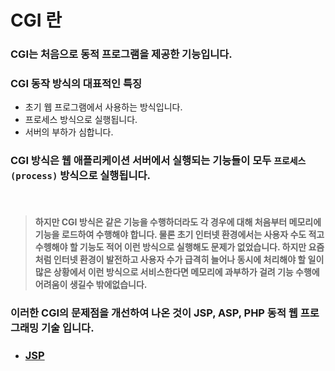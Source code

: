 # CGI 란
### CGI는 처음으로 동적 프로그램을 제공한 기능입니다.
### CGI 동작 방식의 대표적인 특징
* 초기 웹 프로그램에서 사용하는 방식입니다.
* 프로세스 방식으로 실행됩니다.
* 서버의 부하가 심합니다.

### CGI 방식은 웹 애플리케이션 서버에서 실행되는 기능들이 모두 `프로세스(process)` 방식으로 실행됩니다.

<br>

> #### 하지만 CGI 방식은 같은 기능을 수행하더라도 각 경우에 대해 처음부터 메모리에 기능을 로드하여 수행해야 합니다. 물론 초기 인터넷 환경에서는 사용자 수도 적고 수헹해야 할 기능도 적어 이런 방식으로 실행해도 문제가 없었습니다. 하지만 요즘처럼 인터넷 환경이 발전하고 사용자 수가 급격히 늘어나 동시에 처리해야 할 일이 많은 상황에서 이런 방식으로 서비스한다면 메모리에 과부하가 걸려 기능 수행에 어려움이 생길수 밖에없습니다.

### 이러한 CGI의 문제점을 개선하여 나온 것이 JSP, ASP, PHP 동적 웹 프로그래밍 기술 입니다.

* ### [JSP](/WEB/JSP.md)

